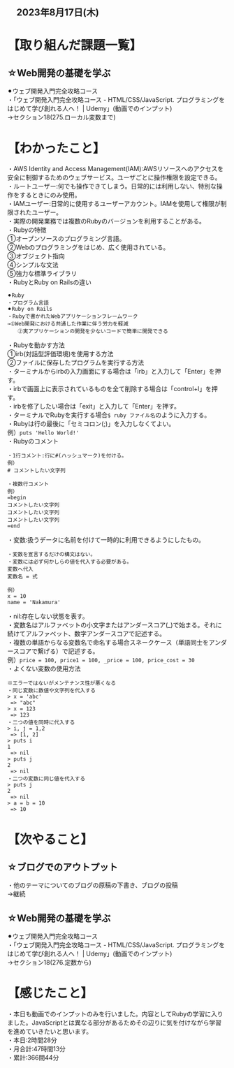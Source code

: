 ## 　2023年8月17日(木)
# 【取り組んだ課題一覧】
## ☆Web開発の基礎を学ぶ
⚫︎ウェブ開発入門完全攻略コース<br>
・「ウェブ開発入門完全攻略コース - HTML/CSS/JavaScript. プログラミングをはじめて学び創れる人へ！ | Udemy」(動画でのインプット)<br>
→セクション18(275.ローカル変数まで)<br>
# 【わかったこと】
・AWS Identity and Access Management(IAM):AWSリソースへのアクセスを安全に制御するためのウェブサービス。ユーザごとに操作権限を設定できる。<br>
・ルートユーザー:何でも操作できてしまう。日常的には利用しない、特別な操作をするときにのみ使用。<br>
・IAMユーザー:日常的に使用するユーザーアカウント。IAMを使用して権限が制限されたユーザー。<br>
・実際の開発業務では複数のRubyのバージョンを利用することがある。<br>
・Rubyの特徴<br>
①オープンソースのプログラミング言語。<br>
②Webのプログラミングをはじめ、広く使用されている。<br>
③オブジェクト指向<br>
④シンプルな文法<br>
⑤強力な標準ライブラリ<br>
・RubyとRuby on Railsの違い<br>
```
⚫︎Ruby
・プログラム言語
⚫︎Ruby on Rails
・Rubyで書かれたWebアプリケーションフレームワーク
→①Web開発における共通した作業に伴う労力を軽減
　　②実アプリケーションの開発を少ないコードで簡単に開発できる
```
・Rubyを動かす方法<br>
①irb(対話型評価環境)を使用する方法<br>
②ファイルに保存したプログラムを実行する方法<br>
・ターミナルからirbの入力画面にする場合は「irb」と入力して「Enter」を押す。<br>
・irbで画面上に表示されているものを全て削除する場合は「control+l」を押す。<br>
・irbを修了したい場合は「exit」と入力して「Enter」を押す。<br>
・ターミナルでRubyを実行する場合`$ ruby ファイル名`のように入力する。<br>
・Rubyは行の最後に「セミコロン(;)」を入力しなくてよい。<br>
例）`puts 'Hello World!'`<br>
・Rubyのコメント<br>
```
・1行コメント:行に#(ハッシュマーク)を付ける。
例）
# コメントしたい文字列

・複数行コメント
例）
=begin
コメントしたい文字列
コメントしたい文字列
コメントしたい文字列
=end
```
・変数:扱うデータに名前を付けて一時的に利用できるようにしたもの。<br>
```
・変数を宣言するだけの構文はない。
・変数には必ず何かしらの値を代入する必要がある。
変数へ代入
変数名 = 式

例）
x = 10
name = 'Nakamura'
```
・nil:存在しない状態を表す。<br>
・変数名はアルファベットの小文字またはアンダースコア(_)で始まる。それに続けてアルファベット、数字アンダースコアで記述する。<br>
・複数の単語からなる変数名で命名する場合スネークケース（単語同士をアンダースコアで繋げる）で記述する。<br>
例）`price = 100, price1 = 100, _price = 100, price_cost = 30`<br>
・よくない変数の使用方法<br>
```
※エラーではないがメンテナンス性が悪くなる
・同じ変数に数値や文字列を代入する
> x = 'abc'
 => "abc" 
> x = 123
 => 123 
・二つの値を同時に代入する
> i, j = 1,2
 => [1, 2] 
> puts i
1
 => nil 
> puts j
2
 => nil
・二つの変数に同じ値を代入する
> puts j
2
 => nil 
> a = b = 10
 => 10  
```
# 【次やること】
## ☆ブログでのアウトプット
・他のテーマについてのブログの原稿の下書き、ブログの投稿<br>
→継続<br>
## ☆Web開発の基礎を学ぶ
⚫︎ウェブ開発入門完全攻略コース<br>
・「ウェブ開発入門完全攻略コース - HTML/CSS/JavaScript. プログラミングをはじめて学び創れる人へ！ | Udemy」(動画でのインプット)<br>
→セクション18(276.定数から)<br>
# 【感じたこと】
・本日も動画でのインプットのみを行いました。内容としてRubyの学習に入りました。JavaScriptとは異なる部分があるためその辺りに気を付けながら学習を進めていきたいと思います。<br>
・本日:2時間28分<br>
・月合計:47時間13分<br>
・累計:366間44分<br>
